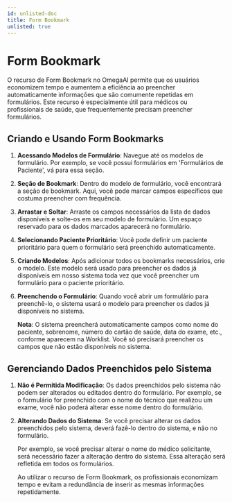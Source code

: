 ```yaml
---
id: unlisted-doc
title: Form Bookmark
unlisted: true
---
```


# Form Bookmark

O recurso de Form Bookmark no OmegaAI permite que os usuários economizem tempo e aumentem a eficiência ao preencher automaticamente informações que são comumente repetidas em formulários. Este recurso é especialmente útil para médicos ou profissionais de saúde, que frequentemente precisam preencher formulários.

## Criando e Usando Form Bookmarks

1. **Acessando Modelos de Formulário**: Navegue até os modelos de formulário. Por exemplo, se você possui formulários em 'Formulários de Paciente', vá para essa seção.

2. **Seção de Bookmark**: Dentro do modelo de formulário, você encontrará a seção de bookmark. Aqui, você pode marcar campos específicos que costuma preencher com frequência.

3. **Arrastar e Soltar**: Arraste os campos necessários da lista de dados disponíveis e solte-os em seu modelo de formulário. Um espaço reservado para os dados marcados aparecerá no formulário.

4. **Selecionando Paciente Prioritário**: Você pode definir um paciente prioritário para quem o formulário será preenchido automaticamente.

5. **Criando Modelos**: Após adicionar todos os bookmarks necessários, crie o modelo. Este modelo será usado para preencher os dados já disponíveis em nosso sistema toda vez que você preencher um formulário para o paciente prioritário.

6. **Preenchendo o Formulário**: Quando você abrir um formulário para preenchê-lo, o sistema usará o modelo para preencher os dados já disponíveis no sistema.

    **Nota**: O sistema preencherá automaticamente campos como nome do paciente, sobrenome, número do cartão de saúde, data do exame, etc., conforme aparecem na Worklist. Você só precisará preencher os campos que não estão disponíveis no sistema.

## Gerenciando Dados Preenchidos pelo Sistema

1. **Não é Permitida Modificação**: Os dados preenchidos pelo sistema não podem ser alterados ou editados dentro do formulário. Por exemplo, se o formulário for preenchido com o nome do técnico que realizou um exame, você não poderá alterar esse nome dentro do formulário.

2. **Alterando Dados do Sistema**: Se você precisar alterar os dados preenchidos pelo sistema, deverá fazê-lo dentro do sistema, e não no formulário.

    Por exemplo, se você precisar alterar o nome do médico solicitante, será necessário fazer a alteração dentro do sistema. Essa alteração será refletida em todos os formulários.

    Ao utilizar o recurso de Form Bookmark, os profissionais economizam tempo e evitam a redundância de inserir as mesmas informações repetidamente.
